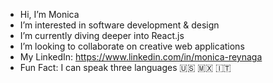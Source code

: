 - Hi, I’m Monica 
- I’m interested in software development & design
- I’m currently diving deeper into React.js
- I’m looking to collaborate on creative web applications
- My LinkedIn: https://www.linkedin.com/in/monica-reynaga
- Fun Fact: I can speak three languages 🇺🇸 🇲🇽 🇮🇹

<!---
This is a ✨ special ✨ repository because its `README.md` (this file) appears on your GitHub profile.
You can click the Preview link to take a look at your changes.
--->
